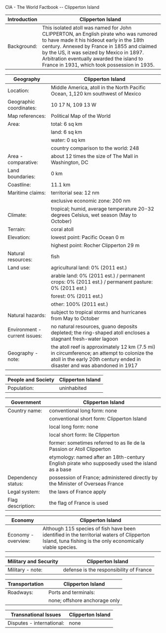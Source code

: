 CIA - The World Factbook -- Clipperton Island

| Introduction | Clipperton Island |
| --- | --- |
| Background: | This isolated atoll was named for John CLIPPERTON, an English pirate who was rumored to have made it his hideout early in the 18th century. Annexed by France in 1855 and claimed by the US, it was seized by Mexico in 1897. Arbitration eventually awarded the island to France in 1931, which took possession in 1935. |

| Geography | Clipperton Island |
| --- | --- |
| Location: | Middle America, atoll in the North Pacific Ocean, 1,120 km southwest of Mexico |
| Geographic coordinates: | 10 17 N, 109 13 W |
| Map references: | Political Map of the World |
| Area: | total: 6 sq km |
| | land: 6 sq km |
| | water: 0 sq km |
| | country comparison to the world: 248 |
| Area - comparative: | about 12 times the size of The Mall in Washington, DC |
| Land boundaries: | 0 km |
| Coastline: | 11.1 km |
| Maritime claims: | territorial sea: 12 nm |
| | exclusive economic zone: 200 nm |
| Climate: | tropical; humid, average temperature 20-32 degrees Celsius, wet season (May to October) |
| Terrain: | coral atoll |
| Elevation: | lowest point: Pacific Ocean 0 m |
| | highest point: Rocher Clipperton 29 m |
| Natural resources: | fish |
| Land use: | agricultural land: 0% (2011 est.) |
| | arable land: 0% (2011 est.) / permanent crops: 0% (2011 est.) / permanent pasture: 0% (2011 est.) |
| | forest: 0% (2011 est.) |
| | other: 100% (2011 est.) |
| Natural hazards: | subject to tropical storms and hurricanes from May to October |
| Environment - current issues: | no natural resources, guano deposits depleted; the ring-shaped atoll encloses a stagnant fresh-water lagoon |
| Geography - note: | the atoll reef is approximately 12 km (7.5 mi) in circumference; an attempt to colonize the atoll in the early 20th century ended in disaster and was abandoned in 1917 |

| People and Society | Clipperton Island |
| --- | --- |
| Population: | uninhabited |

| Government | Clipperton Island |
| --- | --- |
| Country name: | conventional long form: none |
| | conventional short form: Clipperton Island |
| | local long form: none |
| | local short form: Ile Clipperton |
| | former: sometimes referred to as Ile de la Passion or Atoll Clipperton |
| | etymology: named after an 18th-century English pirate who supposedly used the island as a base |
| Dependency status: | possession of France; administered directly by the Minister of Overseas France |
| Legal system: | the laws of France apply |
| Flag description: | the flag of France is used |

| Economy | Clipperton Island |
| --- | --- |
| Economy - overview: | Although 115 species of fish have been identified in the territorial waters of Clipperton Island, tuna fishing is the only economically viable species. |

| Military and Security | Clipperton Island |
| --- | --- |
| Military - note: | defense is the responsibility of France |

| Transportation | Clipperton Island |
| --- | --- |
| Roadways: | Ports and terminals: |
| | none; offshore anchorage only |

| Transnational Issues | Clipperton Island |
| --- | --- |
| Disputes - international: | none |
